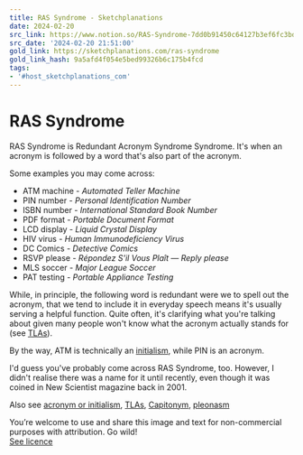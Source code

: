 ```yaml
---
title: RAS Syndrome - Sketchplanations
date: 2024-02-20
src_link: https://www.notion.so/RAS-Syndrome-7dd0b91450c64127b3ef6fc3bd02392a
src_date: '2024-02-20 21:51:00'
gold_link: https://sketchplanations.com/ras-syndrome
gold_link_hash: 9a5afd4f054e5bed99326b6c175b4fcd
tags:
- '#host_sketchplanations_com'
---
```


RAS Syndrome
============

RAS Syndrome is Redundant Acronym Syndrome Syndrome. It's when an acronym is followed by a word that's also part of the acronym.

Some examples you may come across:

* ATM machine - *Automated Teller Machine*
* PIN number - *Personal Identification Number*
* ISBN number - *International Standard Book Number*
* PDF format - *Portable Document Format*
* LCD display - *Liquid Crystal Display*
* HIV virus - *Human Immunodeficiency Virus*
* DC Comics - *Detective Comics*
* RSVP please - *Répondez S'il Vous Plaît — Reply please*
* MLS soccer - *Major League Soccer*
* PAT testing - *Portable Appliance Testing*

While, in principle, the following word is redundant were we to spell out the acronym, that we tend to include it in everyday speech means it's usually serving a helpful function. Quite often, it's clarifying what you're talking about given many people won't know what the acronym actually stands for (see [TLAs](https://sketchplanations.com/ask-the-question)).

By the way, ATM is technically an [initialism](https://sketchplanations.com/acronyms-and-initialisms), while PIN is an acronym.

I'd guess you've probably come across RAS Syndrome, too. However, I didn't realise there was a name for it until recently, even though it was coined in New Scientist magazine back in 2001.

Also see [acronym or initialism](https://sketchplanations.com/acronyms-and-initialisms), [TLAs](https://sketchplanations.com/ask-the-question), [Capitonym](https://sketchplanations.com/capitonym), [pleonasm](https://sketchplanations.com/pleonasm)

You’re welcome to use and share this image and text for non-commercial purposes with attribution. Go wild!  
[See licence](/licence)